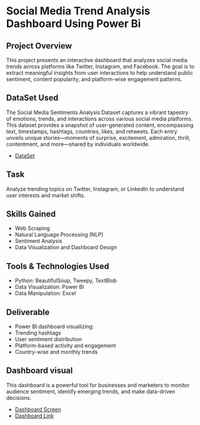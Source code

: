 # Social Media Trend Analysis Dashboard Using Power Bi
## Project Overview
This project presents an interactive dashboard that analyzes social media trends across platforms like Twitter, Instagram, and Facebook. The goal is to extract meaningful insights from user interactions to help understand public sentiment, content popularity, and platform-wise engagement patterns.

## DataSet Used
The Social Media Sentiments Analysis Dataset captures a vibrant tapestry of emotions, trends, and interactions across various social media platforms. This dataset provides a snapshot of user-generated content, encompassing text, timestamps, hashtags, countries, likes, and retweets. Each entry unveils unique stories—moments of surprise, excitement, admiration, thrill, contentment, and more—shared by individuals worldwide.
- <a href= "https://github.com/sohail06015/FUTURE_DS_01/blob/main/sentimentdataset.csv"> DataSet </a>

## Task
Analyze trending topics on Twitter, Instagram, or LinkedIn to understand user interests and market shifts.

## Skills Gained
- Web Scraping
- Natural Language Processing (NLP)
- Sentiment Analysis
- Data Visualization and Dashboard Design

## Tools & Technologies Used
 - Python: BeautifulSoup, Tweepy, TextBlob
 - Data Visualization: Power BI
 - Data Manipulation: Excel

## Deliverable
 - Power BI dashboard visualizing:
 - Trending hashtags
 - User sentiment distribution
 - Platform-based activity and engagement
 - Country-wise and monthly trends

 ## Dashboard visual
 This dashboard is a powerful tool for businesses and marketers to monitor audience sentiment, identify emerging trends, and make data-driven decisions.
- <a href="https://github.com/sohail06015/FUTURE_DS_01/blob/main/Screenshot%202025-06-01%20165606.png"> Dashboard Screen </a>
- <a href="https://app.powerbi.com/view?r=eyJrIjoiYjFiYTg4YjMtNmM5NS00NDI3LWI4MWYtNjA4YjliZWFhNzIzIiwidCI6ImJhZDEyODY0LTkxM2UtNGI5OS04N2Q2LWI4ZDJhZDQ1OWUyNyIsImMiOjEwfQ%3D%3D"> Dashboard Link </a>
